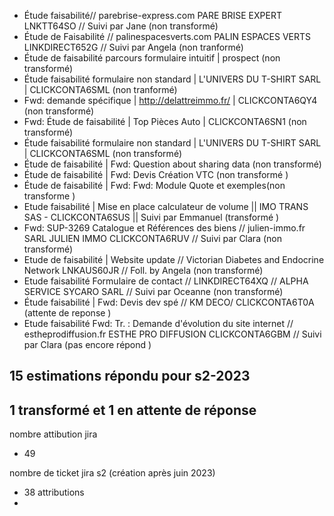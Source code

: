 - Étude faisabilité// parebrise-express.com PARE BRISE EXPERT LNKTT64SO // Suivi par Jane (non transformé)
- Étude de Faisabilité // palinespacesverts.com PALIN ESPACES VERTS LINKDIRECT652G // Suivi par Angela (non tranformé)
- Étude de faisabilité parcours formulaire intuitif | prospect (non transformé)
- Étude faisabilité formulaire non standard | L'UNIVERS DU T-SHIRT SARL | CLICKCONTA6SML (non tranformé)
- Fwd: demande spécifique | http://delattreimmo.fr/ | CLICKCONTA6QY4 (non transformé)
- Fwd: Étude de faisabilité | Top Pièces Auto | CLICKCONTA6SN1 (non transformé)
- Étude faisabilité formulaire non standard | L'UNIVERS DU T-SHIRT SARL | CLICKCONTA6SML (non transformé)
- Étude de faisabilité | Fwd: Question about sharing data (non transformé)
- Étude de faisabilité | Fwd: Devis Création VTC (non transformé )
- Étude de faisabilité | Fwd: Fwd: Module Quote et exemples(non transforme )
- Etude faisabilité | Mise en place calculateur de volume || IMO TRANS SAS - CLICKCONTA6SUS || Suivi par Emmanuel (transformé )
- Fwd: SUP-3269 Catalogue et Références des biens // julien-immo.fr SARL JULIEN IMMO CLICKCONTA6RUV // Suivi par Clara (non transformé)
- Etude de faisabilité | Website update // Victorian Diabetes and Endocrine Network LNKAUS60JR // Foll. by Angela (non transformé)
- Etude faisabilité Formulaire de contact // LINKDIRECT64XQ // ALPHA SERVICE SYCARO SARL // Suivi par Oceanne (non transformé)
- Étude faisabilité | Fwd: Devis dev spé // KM DECO/ CLICKCONTA6T0A (attente de reponse )
- Etude faisabilité Fwd: Tr. : Demande d'évolution du site internet // estheprodiffusion.fr ESTHE PRO DIFFUSION CLICKCONTA6GBM // Suivi par Clara (pas encore répond )

## 15 estimations répondu pour s2-2023
## 1 transformé et 1 en attente de réponse 


nombre attibution jira 
- 49 

nombre de ticket jira s2 (création après juin 2023)
- 38 attributions
- 